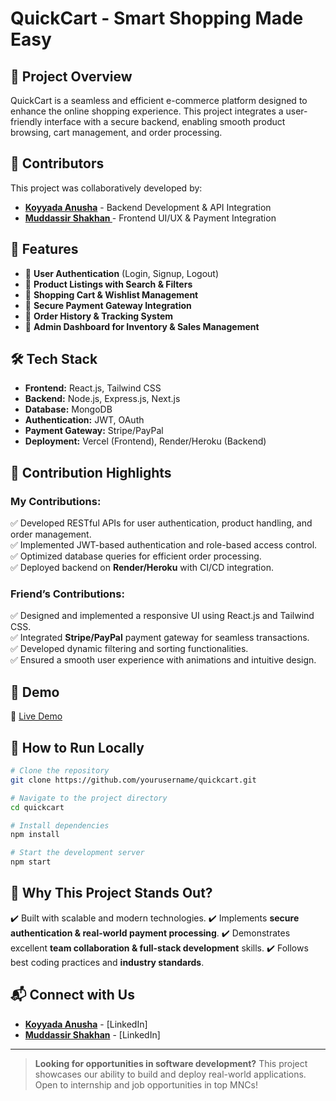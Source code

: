 # QuickCart - Smart Shopping Made Easy

## 🚀 Project Overview
QuickCart is a seamless and efficient e-commerce platform designed to enhance the online shopping experience. This project integrates a user-friendly interface with a secure backend, enabling smooth product browsing, cart management, and order processing.

## 👥 Contributors
This project was collaboratively developed by:
- **[Koyyada Anusha](https://github.com/Anusha-831)** - Backend Development & API Integration
- **[Muddassir Shakhan ](https://github.com/Muddassirshakhan)** - Frontend UI/UX & Payment Integration

## 🎯 Features
- 🔹 **User Authentication** (Login, Signup, Logout)
- 🔹 **Product Listings with Search & Filters**
- 🔹 **Shopping Cart & Wishlist Management**
- 🔹 **Secure Payment Gateway Integration**
- 🔹 **Order History & Tracking System**
- 🔹 **Admin Dashboard for Inventory & Sales Management**

## 🛠️ Tech Stack
- **Frontend:** React.js, Tailwind CSS
- **Backend:** Node.js, Express.js, Next.js
- **Database:** MongoDB
- **Authentication:** JWT, OAuth
- **Payment Gateway:** Stripe/PayPal
- **Deployment:** Vercel (Frontend), Render/Heroku (Backend)

## 📌 Contribution Highlights
### **My Contributions:**
✅ Developed RESTful APIs for user authentication, product handling, and order management.  
✅ Implemented JWT-based authentication and role-based access control.  
✅ Optimized database queries for efficient order processing.  
✅ Deployed backend on **Render/Heroku** with CI/CD integration.  

### **Friend’s Contributions:**
✅ Designed and implemented a responsive UI using React.js and Tailwind CSS.  
✅ Integrated **Stripe/PayPal** payment gateway for seamless transactions.  
✅ Developed dynamic filtering and sorting functionalities.  
✅ Ensured a smooth user experience with animations and intuitive design.  

## 🎥 Demo
🔗 [Live Demo](https://quick-cart-rho-azure.vercel.app/)  

## 📖 How to Run Locally
```bash
# Clone the repository
git clone https://github.com/yourusername/quickcart.git

# Navigate to the project directory
cd quickcart

# Install dependencies
npm install

# Start the development server
npm start
```

## 📢 Why This Project Stands Out?
✔️ Built with scalable and modern technologies.
✔️ Implements **secure authentication & real-world payment processing**.
✔️ Demonstrates excellent **team collaboration & full-stack development** skills.
✔️ Follows best coding practices and **industry standards**.

## 📬 Connect with Us
- **[Koyyada Anusha](https://www.linkedin.com/in/anusha-koyyada-8b3032261)** - [LinkedIn]
- **[Muddassir Shakhan](https://www.linkedin.com/in/muddassir-shakhan-559740257)** - [LinkedIn]

---
> **Looking for opportunities in software development?** This project showcases our ability to build and deploy real-world applications. Open to internship and job opportunities in top MNCs!

